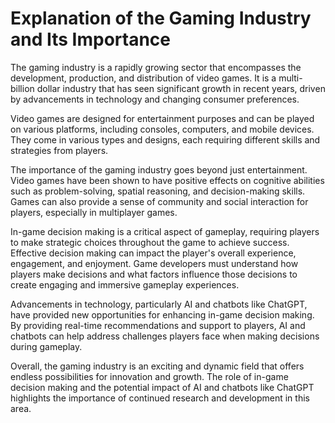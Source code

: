 Explanation of the Gaming Industry and Its Importance
===================================================================

The gaming industry is a rapidly growing sector that encompasses the development, production, and distribution of video games. It is a multi-billion dollar industry that has seen significant growth in recent years, driven by advancements in technology and changing consumer preferences.

Video games are designed for entertainment purposes and can be played on various platforms, including consoles, computers, and mobile devices. They come in various types and designs, each requiring different skills and strategies from players.

The importance of the gaming industry goes beyond just entertainment. Video games have been shown to have positive effects on cognitive abilities such as problem-solving, spatial reasoning, and decision-making skills. Games can also provide a sense of community and social interaction for players, especially in multiplayer games.

In-game decision making is a critical aspect of gameplay, requiring players to make strategic choices throughout the game to achieve success. Effective decision making can impact the player's overall experience, engagement, and enjoyment. Game developers must understand how players make decisions and what factors influence those decisions to create engaging and immersive gameplay experiences.

Advancements in technology, particularly AI and chatbots like ChatGPT, have provided new opportunities for enhancing in-game decision making. By providing real-time recommendations and support to players, AI and chatbots can help address challenges players face when making decisions during gameplay.

Overall, the gaming industry is an exciting and dynamic field that offers endless possibilities for innovation and growth. The role of in-game decision making and the potential impact of AI and chatbots like ChatGPT highlights the importance of continued research and development in this area.
